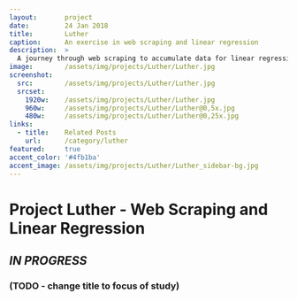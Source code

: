 ```yaml
---
layout:       project
date:         24 Jan 2018
title:        Luther
caption:      An exercise in web scraping and linear regression
description:  >
  A journey through web scraping to accumulate data for linear regression.
image:        /assets/img/projects/Luther/Luther.jpg
screenshot:
  src:        /assets/img/projects/Luther/Luther.jpg
  srcset:
    1920w:    /assets/img/projects/Luther/Luther.jpg
    960w:     /assets/img/projects/Luther/Luther@0,5x.jpg
    480w:     /assets/img/projects/Luther/Luther@0,25x.jpg
links:
  - title:    Related Posts
    url:      /category/luther
featured:     true
accent_color: '#4fb1ba'
accent_image: /assets/img/projects/Luther/Luther_sidebar-bg.jpg
---
```


# Project Luther - Web Scraping and Linear Regression
## *IN PROGRESS*
### (TODO - change title to focus of study)
  
